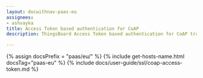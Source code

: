 ```yaml
---
layout: docwithnav-paas-eu
assignees:
- ashvayka
title: Access Token based authentication for CoAP
description: ThingsBoard Access Token based authentication for CoAP transport.

---
```


{% assign docsPrefix = "paas/eu/" %}
{% include get-hosts-name.html docsTag="paas-eu" %}
{% include docs/user-guide/ssl/coap-access-token.md %}
